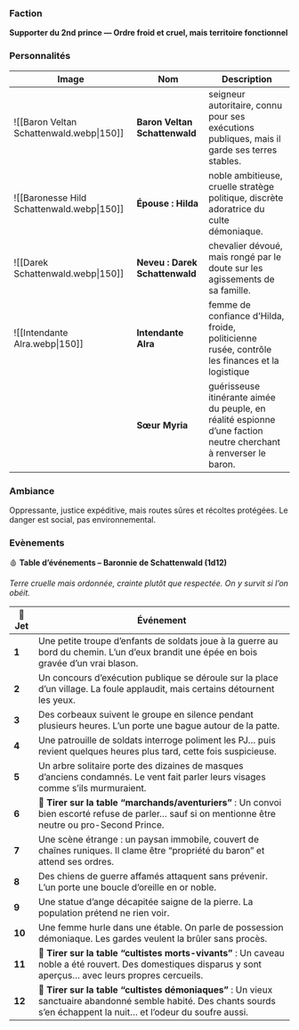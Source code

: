 
### Faction
**Supporter du 2nd prince — Ordre froid et cruel, mais territoire fonctionnel**

### Personnalités

| Image                                      | Nom                            | Description                                                                                                      |
| ------------------------------------------ | ------------------------------ | ---------------------------------------------------------------------------------------------------------------- |
| ![[Baron Veltan Schattenwald.webp\|150]]   | **Baron Veltan Schattenwald**  | seigneur autoritaire, connu pour ses exécutions publiques, mais il garde ses terres stables.                     |
| ![[Baronesse Hild Schattenwald.webp\|150]] | **Épouse : Hilda**             | noble ambitieuse, cruelle stratège politique, discrète adoratrice du culte démoniaque.                           |
| ![[Darek Schattenwald.webp\|150]]          | **Neveu : Darek Schattenwald** | chevalier dévoué, mais rongé par le doute sur les agissements de sa famille.                                     |
| ![[Intendante Alra.webp\|150]]             | **Intendante Alra**            | femme de confiance d’Hilda, froide, politicienne rusée, contrôle les finances et la logistique                   |
|                                            | **Sœur Myria**                 | guérisseuse itinérante aimée du peuple, en réalité espionne d’une faction neutre cherchant à renverser le baron. |

### Ambiance
Oppressante, justice expéditive, mais routes sûres et récoltes protégées. Le danger est social, pas environnemental.

### Evènements
🩸 **Table d’événements – Baronnie de Schattenwald (1d12)**

_Terre cruelle mais ordonnée, crainte plutôt que respectée. On y survit si l’on obéit._

|🎲 Jet|Événement|
|---|---|
|**1**|Une petite troupe d’enfants de soldats joue à la guerre au bord du chemin. L’un d’eux brandit une épée en bois gravée d’un vrai blason.|
|**2**|Un concours d’exécution publique se déroule sur la place d’un village. La foule applaudit, mais certains détournent les yeux.|
|**3**|Des corbeaux suivent le groupe en silence pendant plusieurs heures. L’un porte une bague autour de la patte.|
|**4**|Une patrouille de soldats interroge poliment les PJ… puis revient quelques heures plus tard, cette fois suspicieuse.|
|**5**|Un arbre solitaire porte des dizaines de masques d’anciens condamnés. Le vent fait parler leurs visages comme s’ils murmuraient.|
|**6**|**🎲 Tirer sur la table “marchands/aventuriers”** : Un convoi bien escorté refuse de parler… sauf si on mentionne être neutre ou pro-Second Prince.|
|**7**|Une scène étrange : un paysan immobile, couvert de chaînes runiques. Il clame être “propriété du baron” et attend ses ordres.|
|**8**|Des chiens de guerre affamés attaquent sans prévenir. L’un porte une boucle d’oreille en or noble.|
|**9**|Une statue d’ange décapitée saigne de la pierre. La population prétend ne rien voir.|
|**10**|Une femme hurle dans une étable. On parle de possession démoniaque. Les gardes veulent la brûler sans procès.|
|**11**|**🎲 Tirer sur la table “cultistes morts-vivants”** : Un caveau noble a été rouvert. Des domestiques disparus y sont aperçus… avec leurs propres cercueils.|
|**12**|**🎲 Tirer sur la table “cultistes démoniaques”** : Un vieux sanctuaire abandonné semble habité. Des chants sourds s’en échappent la nuit… et l’odeur du soufre aussi.|

